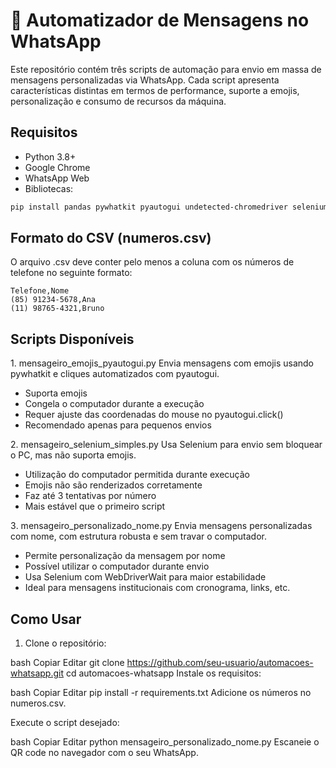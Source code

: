 # 🤖 Automatizador de Mensagens no WhatsApp

Este repositório contém três scripts de automação para envio em massa de mensagens personalizadas via WhatsApp. Cada script apresenta características distintas em termos de performance, suporte a emojis, personalização e consumo de recursos da máquina.

## Requisitos

- Python 3.8+
- Google Chrome
- WhatsApp Web
- Bibliotecas:

```bash
pip install pandas pywhatkit pyautogui undetected-chromedriver selenium
```

## Formato do CSV (numeros.csv)
O arquivo .csv deve conter pelo menos a coluna com os números de telefone no seguinte formato:

```
Telefone,Nome
(85) 91234-5678,Ana
(11) 98765-4321,Bruno
```

## Scripts Disponíveis
1️. mensageiro_emojis_pyautogui.py
Envia mensagens com emojis usando pywhatkit e cliques automatizados com pyautogui.

- Suporta emojis
- Congela o computador durante a execução
- Requer ajuste das coordenadas do mouse no pyautogui.click()
- Recomendado apenas para pequenos envios

2️. mensageiro_selenium_simples.py
Usa Selenium para envio sem bloquear o PC, mas não suporta emojis.

- Utilização do computador permitida durante execução
- Emojis não são renderizados corretamente
- Faz até 3 tentativas por número
- Mais estável que o primeiro script

3️. mensageiro_personalizado_nome.py
Envia mensagens personalizadas com nome, com estrutura robusta e sem travar o computador.

- Permite personalização da mensagem por nome
- Possível utilizar o computador durante envio
- Usa Selenium com WebDriverWait para maior estabilidade
- Ideal para mensagens institucionais com cronograma, links, etc.

##  Como Usar
1. Clone o repositório:

bash
Copiar
Editar
git clone https://github.com/seu-usuario/automacoes-whatsapp.git
cd automacoes-whatsapp
Instale os requisitos:

bash
Copiar
Editar
pip install -r requirements.txt
Adicione os números no numeros.csv.

Execute o script desejado:

bash
Copiar
Editar
python mensageiro_personalizado_nome.py
Escaneie o QR code no navegador com o seu WhatsApp.
